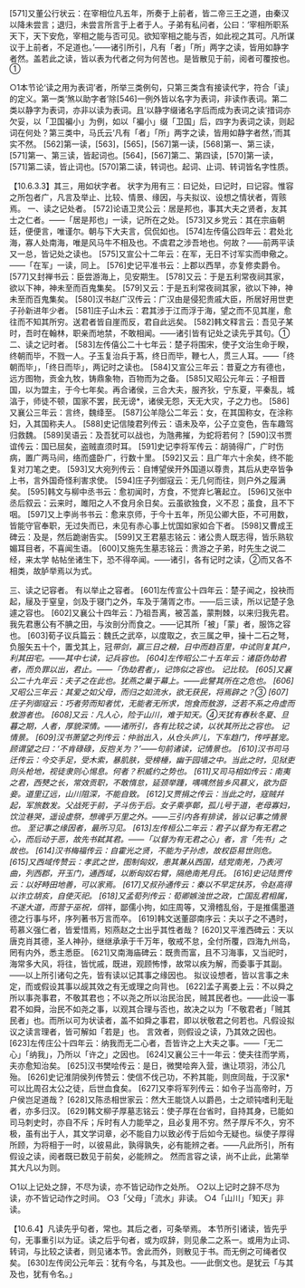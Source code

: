 <!-- { "loadSidebar": true } -->
[571]又董公行状云：在宰相位凡五年，所奏于上前者，皆二帝三王之道，由秦汉以降未尝言；退归，未尝言所言于上者于人。子弟有私问者，公曰：‘宰相所职系天下，天下安危，宰相之能与否可见。欲知宰相之能与否，如此视之其可。凡所谋议于上前者，不足道也。’——诸引所引，凡有「者」「所」两字之读，皆用如静字者然。盖若此之读，皆以表为代者之何为何苦也。是皆散见于前，阅者可覆按也。①

○1本节论‘读之用为表词’者，所举三类例句，只第三类含有接读代字，符合「读」的定义。第一类‘煞以助字者’除[546]一例外皆以名字为表词，非读作表词。第二类以静字为表词，亦非以读为表词。且‘以静字缀诸名字后而成为表词之读’措词亦欠妥，以「卫国褊小」为例，如以「褊小」缀「卫国」后，四字为表词之读，则起词在何处？第三类中，马氏云‘凡有「者」「所」两字之读，皆用如静字者然，’而其实不然。  [562]第一读，[563]，[565]，[567]第一读，[568]第一、第三读，[571]第一、第三读，皆起词也。[564]，[567]第二、第四读，[570]第一读，[571]第二读，皆止词也。[570]第二读，转词也。起词、止词、转词皆名字性质。


【10.6.3.3】其三，用如状字者。
状字为用有三：曰记处，曰记时，曰记容。惟容之所包者广，凡言及举止、比较、情景、缘因，与夫拟议、设想之情状者，胥赅焉。
一、读之记处者。
[572]论语卫灵公云：居是邦也，事其大夫之贤者，友其士之仁者。——「居是邦也」一读，记所在之处。
[573]又乡党云：其在宗庙朝廷，便便言，唯谨尔。朝与下大夫言，侃侃如也。
[574]左传僖公四年云：君处北海，寡人处南海，唯是风马牛不相及也。不虞君之涉吾地也。何故？——前两平读又一总，皆记处之读也。
[575]又宣公十二年云：在军，无日不讨军实而申儆之。——「在军」一读，同上。
[576]史记平准书云：上郡以西旱，亦复修卖爵令。
[577]又封禅书云：臣尝游海上，见安期生。
[578]又云：于是五利常夜祠其家，欲以下神，神未至而百鬼集矣。
[579]又云：于是五利常夜祠其家，欲以下神，神未至而百鬼集矣。
[580]汉书赵广汉传云：广汉由是侵犯贵戚大臣，所居好用世吏子孙新进年少者。
[581]庄子山木云：君其涉于江而浮于海，望之而不见其崖，愈往而不知其所穷。送君者皆自崖而反，君自此远矣。
[582]韩文释言云：吾见子某时，吾时在翰林，职亲而地禁，不敢相闻。——诸引皆有记处之读先乎其句。①
二、读之记时者。
[583]左传僖公二十七年云：楚子将围宋，使子文治生命于睽，终朝而毕，不戮一人。子玉复治兵于蒍，终日而毕，鞭七人，贯三人耳。——「终朝而毕」，「终日而毕」，两记时之读也。
[584]又宣公三年云：昔夏之方有德也，远方图物，贡金九牧，铸鼎象物，百物而为之备。
[585]又昭公元年云：子相晋国，以为盟主，于今七年矣。再合诸侯，三合大夫，服齐狄，宁东夏，平秦乱，城湻于，师徒不顿，国家不罢，民无谤*，诸侯无怨，天无大灾，子之力也。
[586]又襄公三年云：言终，魏绛至。
[587]公羊隐公二年云：女，在其国称女，在涂称妇，入其国称夫人。
[588]史记信陵君列传云：语未及卒，公子立变色，告车趣驾归救魏。
[589]吴语云：及吾犹可以战也，为虺弗摧，为蛇将若何？
[590]汉书贾谊传云：国已屈矣，盗贼直须时耳。
[591]史记李将军传云：胡骑得广，广时伤病，置广两马间，络而盛卧广，行数十里。
[592]又云：且广年六十余矣，终不能复对刀笔之吏。
[593]又大宛列传云：自博望侯开外国道以尊贵，其后从吏卒皆争上书，言外国奇怪利害求使。
[594]庄子列御寇云：无几何而往，则户外之履满矣。
[595]韩文与柳中丞书云：愈初闻时，方食，不觉弃匕箸起立。
[596]又张中丞后叙云：云来时，雎阳之人不食月余日矣。云虽欲独食，义不忍；虽食，且不下咽。
[597]又上李尚书书云：愈来京师，于今十五年，所见公卿大臣，不可用数，皆能守官奉职，无过失而已，未见有赤心事上忧国如家如合下者。
[598]又曹成王碑云：及是，然后跪谢告实。
[599]又王君墓志铭云：诸公贵人既志得，皆乐熟软媚耳目者，不喜闻生语。
[600]又施先生墓志铭云：贵游之子弟，时先生之说二经，来太学  帖帖坐诸生下，恐不得卒闻。——诸引，各有记时之读，②而又各不相类，故胪举焉以为式。

三、读之记容者。
有以举止之容者。
[601]左传宣公十四年云：楚子闻之，投袂而起，屦及于窒皇，剑及于寝门之外，车及于蒲胥之市。——后三读，所以记楚子急遽之容也。
[602]又襄公十四年云：乃祖吾离，被苫盖，蒙荆棘，以来归我先君。我先君惠公有不腆之田，与汝剖分而食之。——记其所「被」「蒙」者，服饰之容也。
[603]荀子议兵篇云：魏氏之武卒，以度取之，衣三属之甲，操十二石之弩，负服矢五十个，置戈其上，冠*带剑，赢三日之粮，日中而趋百里，中试则复其户，利其田宅。——其中七读，记兵容也。
[604]左传昭公二十五年云：诸臣伪劫君者，而负罪以出，君止。——「伪劫君者」，记饰似之容也。
记比较。
[605]又襄公二十九年云：夫子之在此也。犹燕之巢于幕上。——此譬其所在之危也。
[606]又昭公三年云：其爱之如父母，而归之如流水，欲无获民，将焉辟之？③
[607]庄子列御寇云：巧者劳而知者忧，无能者无所求，饱食而敖游，泛若不系之舟虚而敖游者也。
[608]又云：凡人心，险于山川，难于知天。④天犹有春秋冬夏、旦暮之期，人者，厚貌深情。——诸所引，各有比较之读，以状其所比之容也。
记情景。
[609]汉书萧望之列传云：仲翁出入，从仓头庐儿，下车趋门，传呼甚宠。顾谓望之曰：‘不肯碌碌，反抱关为？’——句前诸读，记情景也。
[610]汉书司马迁传云：今交手足，受木索，暴肌肤，受榜棰，幽于园墙之中。当此之时，见狱吏则头枪地，视徒隶则心惕息。何者？积威约之势也。
[611]又司马相如传云：南夷之君，西僰之长，常效贡职，不敢惰怠，延颈举踵，喁喁然皆乡风慕义，欲为臣妾。道里辽远，山川阻深，不能自致。
[612]又贾捐之传云：当此之时，寇贼幷起，军旅数发。父战死于前，子斗伤于后。女子乘亭鄣，孤儿号于道，老母寡妇，饮泣巷哭，遥设虚祭，想魂乎万里之外。——三引内各有排读，皆以记事之情景也。
至记事之缘因者，最所习见。
[613]左传桓公二年云：君子以督为有无君之心，而后动于恶，故先书弑其君。——「以督为有无君之心」者，言「先书」之故也。
[614]汉书梅福传云：自霍光之贤，不能为子孙虑，故权臣易世则危。
[615]又西域传赞云：孝武之世，图制匈奴，患其兼从西国，结党南羌，乃表河曲，列西郡，开玉门，通西域，以断匈奴右臂，隔绝南羌月氏。
[616]史记陆贾传云：以好畤田地善，可以家焉。
[617]又叔孙通传云：秦以不早定扶苏，令赵高得以诈立胡亥，自使灭祀。
[618]又孟荀列传云：荀卿嫉浊世之政，亡国乱君相属，不遂大道，而营于巫祝，信*祥，鄙儒小拘，如庄周等，又滑稽乱俗，于是推儒墨道德之行事与坏，序列著书万言而卒。
[619]韩文送董邵南序云：夫以子之不遇时，苟慕义强仁者，皆爱惜焉，矧燕赵之士出乎其性者哉？
[620]又平淮西碑云：天以唐克肖其德，圣人神孙，继继承承于千万年，敬戒不怠，全付所覆，四海九州岛，罔有内外，悉主悉臣。
[621]又南海庙碑云：既贵而富，且不习海事，又当祀时，海常多大风，将往，皆忧戚，既进，观顾怖悸，故常以疾为解，而委事于其副。——以上所引诸句之先，皆有读以记其事之缘因也。
拟议设想者，皆以言事之未定，而或假设其事以觇其效之有无或理之向背也。
[622]孟子离娄上云：不以舜之所以事尧事君，不敬其君也；不以尧之所以治民治民，贼其民者也。——此设一事君不如舜，治民不如尧之事，以观其合理与否也，故决之以为「不敬君者」「贼其民者」也。而所以可为状读者，盖不如舜之事君，即以状敬君之何若也。凡假设拟议之读言理者，皆可解如「若是」也。
言效者，则假设之读，乃其效之因也。
[623]左传庄公十四年云：纳我而无二心者，吾皆许之上大夫之事。——「无二心」「纳我」，乃所以「许之」之因也。
[624]又襄公三十一年云：使夫往而学焉，夫亦愈知治矣。
[625]汉书樊哙传云：是日，微樊哙奔入营，谯让项羽，沛公几殆。
[626]史记淮阴侯列传赞云：使信不伐己功，不矜其能，则庶同哉，于汉家*可以比周召太公之徒，后世血食矣。
[627]又李将军列传云：如令子当高帝时，万户侯岂足道哉？
[628]又陈丞相世家云：然大王能饶人以爵邑，士之顽钝嗜利无耻者，亦多归汉。
[629]韩文柳子厚墓志铭云：使子厚在台省时，自持其身，已能如司马刺史时，亦自不斥；斥时有人力能举之，且必复用不穷。然子厚斥不久，穷不极，虽有出于人，其文学词章，必不能自力以致必传于后如今无疑也。纵使子厚得所顾，为将相于一时，以彼易此，孰得孰失，必有能辨之者。——凡此所引，所有假设之读，阅者既已数见于前矣，必能辨之。
然而言容之读，尚不止此，此第举其大凡以为则。

○1以上记处之辞，不尽为读，亦不皆记动作之处所。
○2以上记时之辞不尽为读，亦不皆记动作之时间。
○3「父母」「流水」非读。
○4「山川」「知天」非读。

【10.6.4】凡读先乎句者，常也。其后之者，可条举焉。
本节所引诸读，皆先乎句，无事重引以为证。读之后乎句者，或为叹辞，则见彖二之系一。或用为止词、转词，与比较之读者，则见诸本节。舍此而外，则散见于书。而无例之可绳者仅矣。
[630]左传闵公元年云：犹有今名，与其及也。——此倒文也。是犹云「与其及也，犹有令名。」
